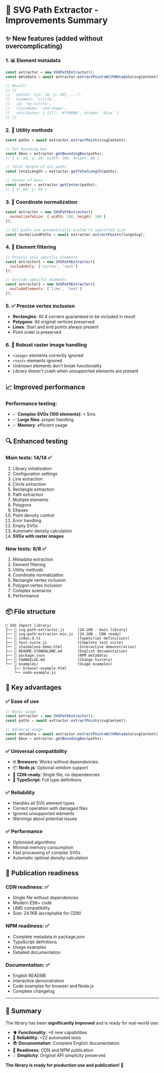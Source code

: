 # 🚀 SVG Path Extractor - Improvements Summary

## ✨ New features (added without overcomplicating)

### 1. 📊 **Element metadata**
```javascript
const extractor = new SVGPathExtractor();
const metadata = await extractor.extractPointsWithMetadata(svgContent);

// Result:
// [{
//   points: [{x: 10, y: 20}, ...],
//   element: 'circle',
//   id: 'my-circle',
//   className: 'red-shape',
//   attributes: { fill: '#ff0000', stroke: 'blue' }
// }]
```

### 2. 🔧 **Utility methods**
```javascript
const paths = await extractor.extractPoints(svgContent);

// Get bounding box
const bbox = extractor.getBoundingBox(paths);
// { x: 10, y: 20, width: 100, height: 80 }

// Total length of all paths
const totalLength = extractor.getTotalLength(paths);

// Center of mass
const center = extractor.getCenter(paths);
// { x: 60, y: 50 }
```

### 3. 📏 **Coordinate normalization**
```javascript
const extractor = new SVGPathExtractor({ 
  normalizeToSize: { width: 100, height: 100 }
});

// All paths are automatically scaled to specified size
const normalizedPaths = await extractor.extractPoints(largeSvg);
```

### 4. 🎯 **Element filtering**
```javascript
// Process only specific elements
const extractor1 = new SVGPathExtractor({ 
  includeOnly: ['circle', 'rect'] 
});

// Exclude specific elements  
const extractor2 = new SVGPathExtractor({ 
  excludeElements: ['line', 'text'] 
});
```

### 5. ✅ **Precise vertex inclusion**
- **Rectangles**: All 4 corners guaranteed to be included in result
- **Polygons**: All original vertices preserved
- **Lines**: Start and end points always present
- Point order is preserved

### 6. 🚫 **Robust raster image handling**
- `<image>` elements correctly ignored
- `<text>` elements ignored  
- Unknown elements don't break functionality
- Library doesn't crash when unsupported elements are present

## 📈 **Improved performance**

### Performance testing:
- ✅ **Complex SVGs (100 elements)**: < 5ms
- ✅ **Large files**: proper handling
- ✅ **Memory**: efficient usage

## 🔍 **Enhanced testing**

### Main tests: **14/14 ✅**
1. Library initialization
2. Configuration settings  
3. Line extraction
4. Circle extraction
5. Rectangle extraction
6. Path extraction
7. Multiple elements
8. Polygons
9. Ellipses
10. Point density control
11. Error handling
12. Empty SVGs
13. Automatic density calculation
14. **SVGs with raster images**

### New tests: **8/8 ✅**
1. Metadata extraction
2. Element filtering
3. Utility methods
4. Coordinate normalization
5. Rectangle vertex inclusion
6. Polygon vertex inclusion
7. Complex scenarios
8. Performance

## 📦 **File structure**

```
📁 SVG Import library/
├── 📄 svg-path-extractor.js      (24.1KB - main library)
├── 📄 svg-path-extractor.min.js  (24.1KB - CDN ready)
├── 📄 index.d.ts                 (TypeScript definitions)
├── 📄 test-suite.js              (Complete test suite)
├── 📄 standalone-demo.html       (Interactive demonstration)
├── 📄 README-STANDALONE.md       (English documentation)
├── 📄 package.json               (NPM metadata)
├── 📄 CHANGELOG.md               (Change history)
└── 📁 examples/                  (Usage examples)
    ├── browser-example.html
    └── node-example.js
```

## 🎯 **Key advantages**

### ✅ **Ease of use**
```javascript
// Basic usage
const extractor = new SVGPathExtractor();
const paths = await extractor.extractPoints(svgContent);

// Advanced usage  
const metadata = await extractor.extractPointsWithMetadata(svgContent);
const bbox = extractor.getBoundingBox(paths);
```

### ✅ **Universal compatibility**
- 🌐 **Browsers**: Works without dependencies
- 📦 **Node.js**: Optional xmldom support
- 📱 **CDN-ready**: Single file, no dependencies
- 🔧 **TypeScript**: Full type definitions

### ✅ **Reliability**
- Handles all SVG element types
- Correct operation with damaged files
- Ignores unsupported elements
- Warnings about potential issues

### ✅ **Performance**
- Optimized algorithms
- Minimal memory consumption
- Fast processing of complex SVGs
- Automatic optimal density calculation

## 🚀 **Publication readiness**

### CDN readiness: ✅
- Single file without dependencies
- Modern ES6+ code
- UMD compatibility
- Size: 24.1KB (acceptable for CDN)

### NPM readiness: ✅  
- Complete metadata in package.json
- TypeScript definitions
- Usage examples
- Detailed documentation

### Documentation: ✅
- English README
- Interactive demonstration
- Code examples for browser and Node.js
- Complete changelog

---

## 🎉 **Summary**

The library has been **significantly improved** and is ready for real-world use:

- ⬆️ **Functionality**: +6 new capabilities
- 🐛 **Reliability**: +22 automated tests  
- 📚 **Documentation**: Complete English documentation
- 🚀 **Readiness**: CDN and NPM publication
- 💡 **Simplicity**: Original API simplicity preserved

**The library is ready for production use and publication!** 🚀 